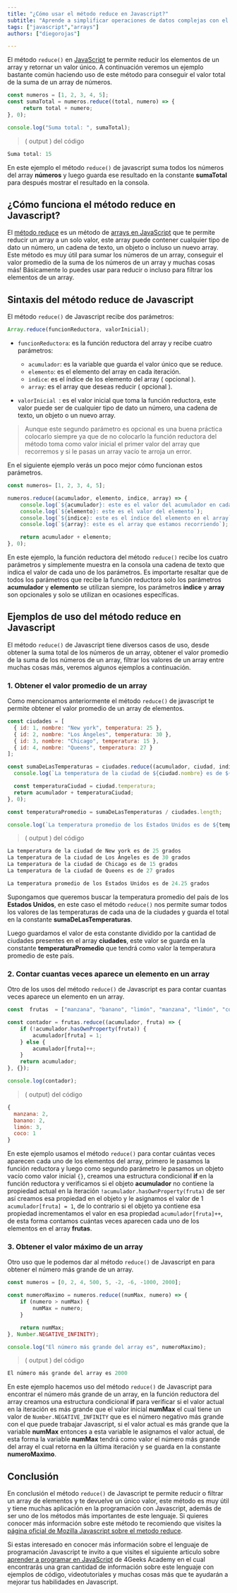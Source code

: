 ```yaml
---
title: "¿Cómo usar el método reduce en Javascript?"
subtitle: "Aprende a simplificar operaciones de datos complejas con el método reduce en JavaScript. Descubre ejemplos prácticos y mejora tus habilidades de programación."
tags: ["javascript","arrays"]
authors: ["diegorojas"]

---
```


El método `reduce()` en [JavaScript](https://4geeks.com/es/lesson/que-es-javascript-aprende-a-programar-en-javascript) te permite reducir los elementos de un array y retornar un valor único. A continuación veremos un ejemplo bastante común haciendo uso de este método para conseguir el valor total de la suma de un array de números.

```js runable=true
const numeros = [1, 2, 3, 4, 5];
const sumaTotal = numeros.reduce((total, numero) => {
     return total + numero;
}, 0);

console.log("Suma total: ", sumaTotal);
```
>  ( output ) del código
```js
Suma total: 15
```

En este ejemplo el método `reduce()` de javascript suma todos los números del array **números** y luego guarda ese resultado en la constante **sumaTotal** para después mostrar el resultado en la consola.

## ¿Cómo funciona el método reduce en Javascript?   

El [método reduce](https://developer.mozilla.org/es/docs/Web/JavaScript/Reference/Global_Objects/Array/reduce) es un método de [arrays en JavaScript](https://4geeks.com/es/lesson/array-arreglo-en-javascript) que te permite reducir un array a un solo valor, este array puede contener cualquier tipo de dato un número, un cadena de texto, un objeto o incluso un nuevo array. Este método es muy útil para sumar los números de un array, conseguir el valor promedio de la suma de los números de un array y muchas cosas más! Básicamente lo puedes usar para reducir o incluso para filtrar los elementos de un array.

## Sintaxis del método reduce de Javascript

El método `reduce()` de Javascript recibe dos parámetros:

```js
Array.reduce(funcionReductora, valorInicial);
```

 - `funcionReductora`:  es la función reductora del array y recibe cuatro parámetros:
   -  `acumulador`: es la variable que guarda el valor único que se reduce.
   - `elemento`: es el elemento del array en cada iteración.
   - `indice`:  es el índice de los elemento del array ( opcional ).
   - `array`: es el array que deseas reducir ( opcional ).

 - `valorInicial `: es el valor inicial que toma la función reductora, este valor puede ser de cualquier tipo de dato un número, una cadena de texto, un objeto o un nuevo array.  

> Aunque este segundo parámetro es opcional es una buena práctica colocarlo siempre ya que de no colocarlo la función reductora del método toma como valor inicial el primer valor del array que recorremos y si le pasas un array vacío te arroja un error.

En el siguiente ejemplo verás un poco mejor cómo funcionan estos parámetros.

```js runable=true
const numeros= [1, 2, 3, 4, 5];

numeros.reduce((acumulador, elemento, indice, array) => {
    console.log(`${acumulador}: este es el valor del acumulador en cada iteración`);
    console.log(`${elemento}: este es el valor del elemento`);
    console.log(`${indice}: este es el índice del elemento en el array`);
    console.log(`${array}: este es el array que estamos recorriendo`);

    return acumulador + elemento;
}, 0);
```

En este ejemplo, la función reductora del método `reduce()` recibe los cuatro parámetros y simplemente muestra en la consola una cadena de texto que indica el valor de cada uno de los parámetros. Es importarte resaltar que de todos los parámetros que recibe la función reductora solo los parámetros **acumulador** y **elemento** se utilizan siempre, los parámetros **indice** y **array** son opcionales y solo se utilizan en ocasiones específicas.

## Ejemplos de uso del método reduce en Javascript

El método `reduce()` de Javascript tiene diversos casos de uso, desde obtener la suma total de los números de un array, obtener el valor promedio de la suma de los números de un array, filtrar los valores de un array entre muchas cosas más, veremos algunos ejemplos a continuación.

### 1. Obtener el valor promedio de un array

Como mencionamos anteriormente el método `reduce()` de javascript te permite obtener el valor promedio de un array de elementos.

```js 
const ciudades = [
  { id: 1, nombre: "New york", temperatura: 25 },
  { id: 2, nombre: "Los Ángeles", temperatura: 30 },
  { id: 3, nombre: "Chicago", temperatura: 15 },
  { id: 4, nombre: "Queens", temperatura: 27 }
];

const sumaDeLasTemperaturas = ciudades.reduce((acumulador, ciudad, indice) => {
  console.log(`La temperatura de la ciudad de ${ciudad.nombre} es de ${ciudad.temperatura} grados`);

  const temperaturaCiudad = ciudad.temperatura;
  return acumulador + temperaturaCiudad;
}, 0);

const temperaturaPromedio = sumaDeLasTemperaturas / ciudades.length;

console.log(`La temperatura promedio de los Estados Unidos es de ${temperaturaPromedio} grados`);
```
> ( output ) del código
```js
La temperatura de la ciudad de New york es de 25 grados
La temperatura de la ciudad de Los Ángeles es de 30 grados      
La temperatura de la ciudad de Chicago es de 15 grados
La temperatura de la ciudad de Queens es de 27 grados

La temperatura promedio de los Estados Unidos es de 24.25 grados
```

Supongamos que queremos buscar la temperatura promedio del país de los **Estados Unidos**, en este caso el método  `reduce()` nos permite sumar todos los valores de las temperaturas de cada una de la ciudades y guarda el total en la constante **sumaDeLasTemperaturas**.

Luego guardamos el valor de esta constante dividido por la cantidad de ciudades presentes en el array **ciudades**, este valor se guarda en la constante **temperaturaPromedio** que tendrá como valor la temperatura promedio de este país.


### 2. Contar cuantas veces aparece un elemento en un array

Otro de los usos del método  `reduce()` de Javascript es para contar cuantas veces aparece un elemento en un array.

```js
const  frutas  = ["manzana", "banano", "limón", "manzana", "limón", "coco", "banano", "limón"];

const contador = frutas.reduce((acumulador, fruta) => {
    if (!acumulador.hasOwnProperty(fruta)) {
        acumulador[fruta] = 1;
    } else {
        acumulador[fruta]++;
    }
    return acumulador;
}, {});

console.log(contador);
```
> ( output) del código
```js
{ 
  manzana: 2, 
  banano: 2,  
  limón: 3, 
  coco: 1 
}
```

En este ejemplo usamos el método `reduce()` para contar cuántas veces aparecen cada uno de los elementos del array, primero le pasamos la función reductora y luego como segundo parámetro le pasamos un objeto vacío como valor inicial `{}`, creamos una estructura condicional **if** en la función reductora y verificamos si el objeto **acumulador** no contiene la propiedad actual en la iteración `!acumulador.hasOwnProperty(fruta)` de ser así creamos esa propiedad en el objeto y le asignamos el valor de 1 `acumulador[fruta] = 1`, de lo contrario si el objeto ya contiene esa propiedad incrementamos el valor en esa propiedad `acumulador[fruta]++`, de esta forma contamos cuántas veces aparecen cada uno de los elementos en el array **frutas**.

### 3. Obtener el valor máximo de un array

Otro uso que le podemos dar al método `reduce()` de Javascript en para obtener el número más grande de un array.

```js runable=true
const numeros = [0, 2, 4, 500, 5, -2, -6, -1000, 2000];

const numeroMaximo = numeros.reduce((numMax, numero) => {
    if (numero > numMax) {
        numMax = numero;
    }

    return numMax;
}, Number.NEGATIVE_INFINITY);

console.log("El número más grande del array es", numeroMaximo);
```
> ( output ) del código
```js
El número más grande del array es 2000
```

En este ejemplo hacemos uso del método `reduce()` de Javascript para encontrar el número más grande de un array, en la función reductora del array creamos una estructura condicional **if** para verificar si el valor actual en la iteración es más grande que el valor inicial **numMax** el cual tiene un valor de `Number.NEGATIVE_INFINITY` que es el número negativo más grande con el que puede trabajar Javascript, si el valor actual es más grande que la variable **numMax** entonces a esta variable le asignamos el valor actual, de esta forma la variable **numMax** tendrá como valor el número más grande del array el cual retorna en la última iteración y se guarda en la constante **numeroMaximo**.

## Conclusión

En conclusión el método `reduce()` de Javascript te permite reducir o filtrar un array de elementos y te devuelve un único valor, este método es muy útil y tiene muchas aplicación en la programación con Javascript, además de ser uno de los métodos más importantes de este lenguaje. Si quieres conocer más información sobre este método te recomiendo que visites la [página oficial de Mozilla Javascript sobre el metodo reduce](https://developer.mozilla.org/es/docs/Web/JavaScript/Reference/Global_Objects/Array/reduce).

Si estas interesado en conocer más información sobre el lenguaje de programación Javascript te invito a que visites el siguiente articulo sobre [aprender a programar en JavaScript](https://4geeks.com/es/lesson/que-es-javascript-aprende-a-programar-en-javascript) de 4Geeks Academy en el cual encontrarás una gran cantidad de información sobre este lenguaje con ejemplos de código, videotutoriales y muchas cosas más que te ayudarán a mejorar tus habilidades en Javascript.


